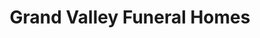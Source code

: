 ---
title: "Grand Valley Funeral Homes"
url: /grand-junction/grand-valley-funeral-homes/
shop: funeral directors
---
